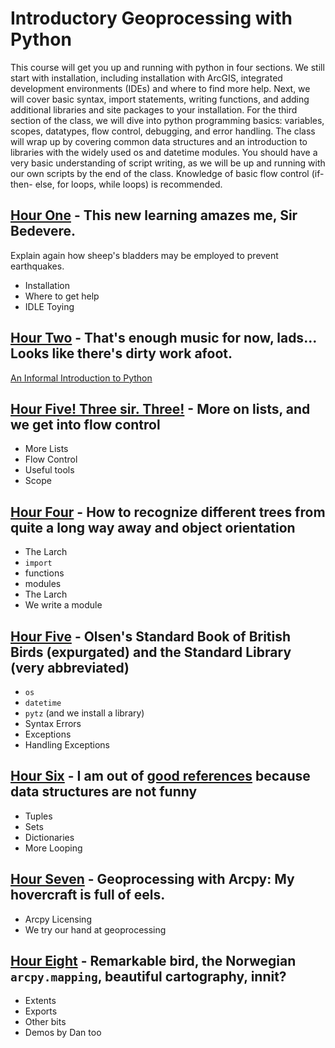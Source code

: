 # Introductory Geoprocessing with Python

This course will get you up and running with python in four sections. We still
start with installation, including installation with ArcGIS, integrated
development environments (IDEs) and where to find more help. Next, we will
cover basic syntax, import statements, writing functions, and adding
additional libraries and site packages to your installation. For the third
section of the class, we will dive into python programming basics: variables,
scopes, datatypes, flow control, debugging, and error handling. The class will
wrap up by covering common data structures and an introduction to libraries
with the widely used os and datetime modules. You should have a very basic
understanding of script writing, as we will be up and running with our own
scripts by the end of the class. Knowledge of basic flow control (if-then-
else, for loops, while loops) is recommended.
  
## [Hour One](https://github.com/marigolds6/pythonintro/blob/master/Hour1.md) - This new learning amazes me, Sir Bedevere.
Explain again how sheep's bladders may be employed to prevent earthquakes.
* Installation
* Where to get help
* IDLE Toying
  
## [Hour Two](https://github.com/marigolds6/pythonintro/blob/master/Hour2.md) - That's enough music for now, lads... Looks like there's dirty work afoot.  
[An Informal Introduction to Python](http://docs.python.org/2/tutorial/introduction.html)

## [Hour Five! Three sir. Three!](https://github.com/marigolds6/pythonintro/blob/master/Hour3.md) - More on lists, and we get into flow control
* More Lists
* Flow Control
* Useful tools
* Scope

## [Hour Four](https://github.com/marigolds6/pythonintro/blob/master/Hour4.md) - How to recognize different trees from quite a long way away and object orientation
* The Larch
* ```import```
* functions
* modules
* The Larch
* We write a module

## [Hour Five](https://github.com/marigolds6/pythonintro/blob/master/Hour5.md) - Olsen's Standard Book of British Birds (expurgated) and the Standard Library (very abbreviated)  
* ```os```
* ```datetime```
* ```pytz``` (and we install a library)  
* Syntax Errors
* Exceptions
* Handling Exceptions
  
## [Hour Six](https://github.com/marigolds6/pythonintro/blob/master/Hour6.md) - I am out of [good references](https://docs.python.org/2/faq/general.html#do-i-have-to-like-monty-python-s-flying-circus) because data structures are not funny  
* Tuples
* Sets
* Dictionaries
* More Looping  
  
## [Hour Seven](https://github.com/marigolds6/pythonintro/blob/master/Hour7.md) - Geoprocessing with Arcpy: My hovercraft is full of eels.
* Arcpy Licensing
* We try our hand at geoprocessing
  
## [Hour Eight](https://github.com/marigolds6/pythonintro/blob/master/Hour8.md) - Remarkable bird, the Norwegian ```arcpy.mapping```, beautiful cartography, innit?  
* Extents
* Exports
* Other bits
* Demos by Dan too  
  

